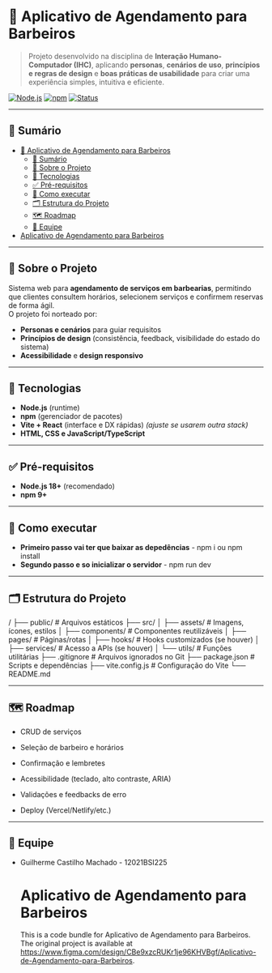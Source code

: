 # 💈 Aplicativo de Agendamento para Barbeiros

> Projeto desenvolvido na disciplina de **Interação Humano-Computador (IHC)**, aplicando **personas**, **cenários de uso**, **princípios e regras de design** e **boas práticas de usabilidade** para criar uma experiência simples, intuitiva e eficiente.

[![Node.js](https://img.shields.io/badge/Node.js-%3E%3D%2018.x-informational)]()
[![npm](https://img.shields.io/badge/npm-compatível-informational)]()
[![Status](https://img.shields.io/badge/status-em%20desenvolvimento-yellow)]()

---

## 🧭 Sumário
- [💈 Aplicativo de Agendamento para Barbeiros](#-aplicativo-de-agendamento-para-barbeiros)
  - [🧭 Sumário](#-sumário)
  - [📖 Sobre o Projeto](#-sobre-o-projeto)
  - [🧰 Tecnologias](#-tecnologias)
  - [✅ Pré-requisitos](#-pré-requisitos)
  - [🧪 Como executar](#-como-executar)
  - [🗂️ Estrutura do Projeto](#️-estrutura-do-projeto)
  - [🗺️ Roadmap](#️-roadmap)
  - [👥 Equipe](#-equipe)
- [Aplicativo de Agendamento para Barbeiros](#aplicativo-de-agendamento-para-barbeiros)

---

## 📖 Sobre o Projeto
Sistema web para **agendamento de serviços em barbearias**, permitindo que clientes consultem horários, selecionem serviços e confirmem reservas de forma ágil.  
O projeto foi norteado por:
- **Personas e cenários** para guiar requisitos
- **Princípios de design** (consistência, feedback, visibilidade do estado do sistema)
- **Acessibilidade** e **design responsivo**

---

## 🧰 Tecnologias
- **Node.js** (runtime)
- **npm** (gerenciador de pacotes)
- **Vite + React** (interface e DX rápidas) *(ajuste se usarem outra stack)*
- **HTML, CSS e JavaScript/TypeScript**

---

## ✅ Pré-requisitos
- **Node.js 18+** (recomendado)
- **npm 9+**

---

## 🧪 Como executar
- **Primeiro passo vai ter que baixar as depedências** - npm i ou npm install
- **Segundo passo e so inicializar o servidor** - npm run dev

---

## 🗂️ Estrutura do Projeto
/
├── public/             # Arquivos estáticos
├── src/
│   ├── assets/         # Imagens, ícones, estilos
│   ├── components/     # Componentes reutilizáveis
│   ├── pages/          # Páginas/rotas
│   ├── hooks/          # Hooks customizados (se houver)
│   ├── services/       # Acesso a APIs (se houver)
│   └── utils/          # Funções utilitárias
├── .gitignore          # Arquivos ignorados no Git
├── package.json        # Scripts e dependências
├── vite.config.js      # Configuração do Vite
└── README.md

---

## 🗺️ Roadmap
- CRUD de serviços

- Seleção de barbeiro e horários

- Confirmação e lembretes

- Acessibilidade (teclado, alto contraste, ARIA)

- Validações e feedbacks de erro

- Deploy (Vercel/Netlify/etc.)
  
---

## 👥 Equipe
- Guilherme Castilho Machado - 12021BSI225


  
  
  
  
  
  
  
  
  
  
  
  
  
  
  
  
  
  
  
  
  
  
  
  
  
  # Aplicativo de Agendamento para Barbeiros

  This is a code bundle for Aplicativo de Agendamento para Barbeiros. The original project is available at https://www.figma.com/design/CBe9xzcRUKr1je96KHVBgf/Aplicativo-de-Agendamento-para-Barbeiros.
